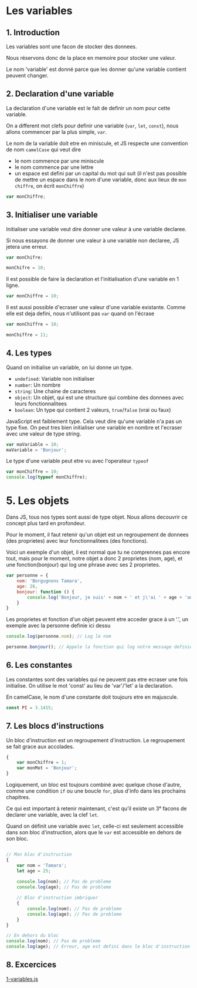 ﻿# Les variables

## 1. Introduction

Les variables sont une facon de stocker des donnees.

Nous réservons donc de la place en memoire pour stocker une valeur.

Le nom 'variable' est donné parce que les donner qu'une variable contient peuvent changer.

## 2. Declaration d'une variable

La declaration d'une variable est le fait de definir un nom pour cette variable.

On a different mot clefs pour definir une variable (`var`, `let`, `const`), nous allons commencer par la plus simple, `var`.

Le nom de la variable doit etre en miniscule, et JS respecte une convention de nom `camelCase` qui veut dire
- le nom commence par une miniscule
- le nom commence par une lettre
- un espace est defini par un capital du mot qui suit (il n'est pas possible de mettre un espace dans le nom d'une variable, donc aux lieux de `mon chiffre`, on écrit `monChiffre`)

```js
var monChiffre;
```

## 3. Initialiser une variable

Initialiser une variable veut dire donner une valeur à une variable declaree.

Si nous essayons de donner une valeur à une variable non declaree, JS jetera une erreur.

```js
var monChifre;

monChifre = 10;
```

Il est possible de faire la declaration et l'initialisation d'une variable en 1 ligne.

```js
var monChiffre = 10;
```

Il est aussi possible d'ecraser une valeur d'une variable existante. Comme elle est deja defini, nous n'utilisont pas `var` quand on l'écrase

```js
var monChiffre = 10;

monChiffre = 11;
```
## 4. Les types

Quand on initialise un variable, on lui donne un type.

- `undefined`: Variable non initialiser
- `number`: Un nombre
- `string`: Une chaine de caracteres
- `object`: Un objet, qui est une structure qui combine des donnees avec leurs fonctionnalitees
- `boolean`: Un type qui contient 2 valeurs, `true`/`false` (vrai ou faux)

JavaScript est faiblement type. Cela veut dire qu'une variable n'a pas un type fixe. On peut tres bien initialiser une variable en nombre et l'ecraser avec une valeur de type string.

```js
var maVariable = 10;
maVariable = 'Bonjour';
```

Le type d'une variable peut etre vu avec l'operateur `typeof`

```js
var monChiffre = 10;
console.log(typeof monChiffre);
```

# 5. Les objets
Dans JS, tous nos types sont aussi de type objet. Nous allons decouvrir ce concept plus tard en profondeur.

Pour le moment, il faut retenir qu'un objet est un regroupement de donnees (des proprietes) avec leur fonctionnalitees (des fonctions).

Voici un exemple d'un objet, il est normal que tu ne comprennes pas encore tout, mais pour le moment, notre objet a donc 2 proprietes (nom, age), et une fonction(bonjour) qui log une phrase avec ses 2 proprietes.

```js
var personne = {
    nom: 'Borgugnons Tamara',
    age: 26,
    bonjour: function () {
        console.log('Bonjour, je suis' + nom + ' et j\'ai ' + age + 'ans.')
    }
}
```

Les proprietes et fonction d'un objet peuvent etre acceder grace à un '.', un exemple avec la personne definie ici dessu

```js
console.log(personne.nom); // Log le nom

personne.bonjour(); // Appele la fonction qui log notre message definie dans la fonction bonjour
```

## 6. Les constantes

Les constantes sont des variables qui ne peuvent pas etre ecraser une fois initialise. On utilise le mot 'const' au lieu de 'var'/'let' a la declaration.

En camelCase, le nom d'une constante doit toujours etre en majuscule.

```js
const PI = 3.1415;
```

## 7. Les blocs d'instructions

Un bloc d'instruction est un regroupement d'instruction. Le regroupement se fait grace aux accolades.

```js
{
    var monChiffre = 1;
    var monMot = 'Bonjour';
}
```

Logiquement, un bloc est toujours combiné avec quelque chose d'autre, comme une condition `if` ou une boucle `for`, plus d'info dans les prochains chapitres.

Ce qui est important à retenir maintenant, c'est qu'il existe un 3ᵉ facons de declarer une variable, avec la clef `let`.

Quand on définit une variable avec `let`, celle-ci est seulement accessible dans son bloc d'instruction, alors que le `var` est accessible en dehors de son bloc.

```js

// Mon bloc d'instruction
{
    var nom = 'Tamara';
    let age = 25;
    
    console.log(nom); // Pas de probleme
    console.log(age); // Pas de probleme

    // Bloc d'instruction imbriquer
    {
        console.log(nom); // Pas de probleme
        console.log(age); // Pas de probleme
    }
}

// En dehors du bloc
console.log(nom); // Pas de probleme
console.log(age); // Erreur, age est defini dans le bloc d'instruction
```

## 8. Excercices
[1-variables.js](./1-variables.js)